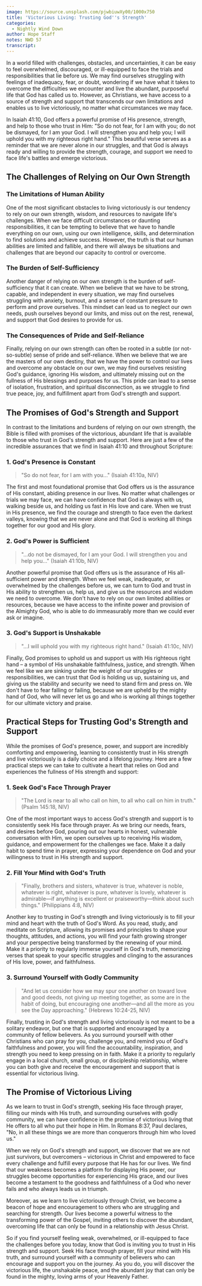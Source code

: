 ```yaml
---
image: https://source.unsplash.com/pjwbiuwXy00/1000x750
title: 'Victorious Living: Trusting God''s Strength'
categories:
  - Nightly Wind Down
author: Hope Staff
notes: NWD 57
transcript:
---
```

In a world filled with challenges, obstacles, and uncertainties, it can be easy to feel overwhelmed, discouraged, or ill-equipped to face the trials and responsibilities that lie before us. We may find ourselves struggling with feelings of inadequacy, fear, or doubt, wondering if we have what it takes to overcome the difficulties we encounter and live the abundant, purposeful life that God has called us to. However, as Christians, we have access to a source of strength and support that transcends our own limitations and enables us to live victoriously, no matter what circumstances we may face.

In Isaiah 41:10, God offers a powerful promise of His presence, strength, and help to those who trust in Him: "So do not fear, for I am with you; do not be dismayed, for I am your God. I will strengthen you and help you; I will uphold you with my righteous right hand." This beautiful verse serves as a reminder that we are never alone in our struggles, and that God is always ready and willing to provide the strength, courage, and support we need to face life's battles and emerge victorious.

## The Challenges of Relying on Our Own Strength

### The Limitations of Human Ability

One of the most significant obstacles to living victoriously is our tendency to rely on our own strength, wisdom, and resources to navigate life's challenges. When we face difficult circumstances or daunting responsibilities, it can be tempting to believe that we have to handle everything on our own, using our own intelligence, skills, and determination to find solutions and achieve success. However, the truth is that our human abilities are limited and fallible, and there will always be situations and challenges that are beyond our capacity to control or overcome.

### The Burden of Self-Sufficiency

Another danger of relying on our own strength is the burden of self-sufficiency that it can create. When we believe that we have to be strong, capable, and independent in every situation, we may find ourselves struggling with anxiety, burnout, and a sense of constant pressure to perform and prove ourselves. This mindset can lead us to neglect our own needs, push ourselves beyond our limits, and miss out on the rest, renewal, and support that God desires to provide for us.

### The Consequences of Pride and Self-Reliance

Finally, relying on our own strength can often be rooted in a subtle (or not-so-subtle) sense of pride and self-reliance. When we believe that we are the masters of our own destiny, that we have the power to control our lives and overcome any obstacle on our own, we may find ourselves resisting God's guidance, ignoring His wisdom, and ultimately missing out on the fullness of His blessings and purposes for us. This pride can lead to a sense of isolation, frustration, and spiritual disconnection, as we struggle to find true peace, joy, and fulfillment apart from God's strength and support.

## The Promises of God's Strength and Support

In contrast to the limitations and burdens of relying on our own strength, the Bible is filled with promises of the victorious, abundant life that is available to those who trust in God's strength and support. Here are just a few of the incredible assurances that we find in Isaiah 41:10 and throughout Scripture:

### 1\. God's Presence is Constant

> "So do not fear, for I am with you..." (Isaiah 41:10a, NIV)

The first and most foundational promise that God offers us is the assurance of His constant, abiding presence in our lives. No matter what challenges or trials we may face, we can have confidence that God is always with us, walking beside us, and holding us fast in His love and care. When we trust in His presence, we find the courage and strength to face even the darkest valleys, knowing that we are never alone and that God is working all things together for our good and His glory.

### 2\. God's Power is Sufficient

> "...do not be dismayed, for I am your God. I will strengthen you and help you..." (Isaiah 41:10b, NIV)

Another powerful promise that God offers us is the assurance of His all-sufficient power and strength. When we feel weak, inadequate, or overwhelmed by the challenges before us, we can turn to God and trust in His ability to strengthen us, help us, and give us the resources and wisdom we need to overcome. We don't have to rely on our own limited abilities or resources, because we have access to the infinite power and provision of the Almighty God, who is able to do immeasurably more than we could ever ask or imagine.

### 3\. God's Support is Unshakable

> "...I will uphold you with my righteous right hand." (Isaiah 41:10c, NIV)

Finally, God promises to uphold us and support us with His righteous right hand – a symbol of His unshakable faithfulness, justice, and strength. When we feel like we are sinking under the weight of our struggles or responsibilities, we can trust that God is holding us up, sustaining us, and giving us the stability and security we need to stand firm and press on. We don't have to fear falling or failing, because we are upheld by the mighty hand of God, who will never let us go and who is working all things together for our ultimate victory and praise.

## Practical Steps for Trusting God's Strength and Support

While the promises of God's presence, power, and support are incredibly comforting and empowering, learning to consistently trust in His strength and live victoriously is a daily choice and a lifelong journey. Here are a few practical steps we can take to cultivate a heart that relies on God and experiences the fullness of His strength and support:

### 1\. Seek God's Face Through Prayer

> "The Lord is near to all who call on him, to all who call on him in truth." (Psalm 145:18, NIV)

One of the most important ways to access God's strength and support is to consistently seek His face through prayer. As we bring our needs, fears, and desires before God, pouring out our hearts in honest, vulnerable conversation with Him, we open ourselves up to receiving His wisdom, guidance, and empowerment for the challenges we face. Make it a daily habit to spend time in prayer, expressing your dependence on God and your willingness to trust in His strength and support.

### 2\. Fill Your Mind with God's Truth

> "Finally, brothers and sisters, whatever is true, whatever is noble, whatever is right, whatever is pure, whatever is lovely, whatever is admirable—if anything is excellent or praiseworthy—think about such things." (Philippians 4:8, NIV)

Another key to trusting in God's strength and living victoriously is to fill your mind and heart with the truth of God's Word. As you read, study, and meditate on Scripture, allowing its promises and principles to shape your thoughts, attitudes, and actions, you will find your faith growing stronger and your perspective being transformed by the renewing of your mind. Make it a priority to regularly immerse yourself in God's truth, memorizing verses that speak to your specific struggles and clinging to the assurances of His love, power, and faithfulness.

### 3\. Surround Yourself with Godly Community

> "And let us consider how we may spur one another on toward love and good deeds, not giving up meeting together, as some are in the habit of doing, but encouraging one another—and all the more as you see the Day approaching." (Hebrews 10:24-25, NIV)

Finally, trusting in God's strength and living victoriously is not meant to be a solitary endeavor, but one that is supported and encouraged by a community of fellow believers. As you surround yourself with other Christians who can pray for you, challenge you, and remind you of God's faithfulness and power, you will find the accountability, inspiration, and strength you need to keep pressing on in faith. Make it a priority to regularly engage in a local church, small group, or discipleship relationship, where you can both give and receive the encouragement and support that is essential for victorious living.

## The Promise of Victorious Living

As we learn to trust in God's strength, seeking His face through prayer, filling our minds with His truth, and surrounding ourselves with godly community, we can have confidence in the promise of victorious living that He offers to all who put their hope in Him. In Romans 8:37, Paul declares, "No, in all these things we are more than conquerors through him who loved us."

When we rely on God's strength and support, we discover that we are not just survivors, but overcomers – victorious in Christ and empowered to face every challenge and fulfill every purpose that He has for our lives. We find that our weakness becomes a platform for displaying His power, our struggles become opportunities for experiencing His grace, and our lives become a testament to the goodness and faithfulness of a God who never fails and who always leads us in triumph.

Moreover, as we learn to live victoriously through Christ, we become a beacon of hope and encouragement to others who are struggling and searching for strength. Our lives become a powerful witness to the transforming power of the Gospel, inviting others to discover the abundant, overcoming life that can only be found in a relationship with Jesus Christ.

So if you find yourself feeling weak, overwhelmed, or ill-equipped to face the challenges before you today, know that God is inviting you to trust in His strength and support. Seek His face through prayer, fill your mind with His truth, and surround yourself with a community of believers who can encourage and support you on the journey. As you do, you will discover the victorious life, the unshakable peace, and the abundant joy that can only be found in the mighty, loving arms of your Heavenly Father.